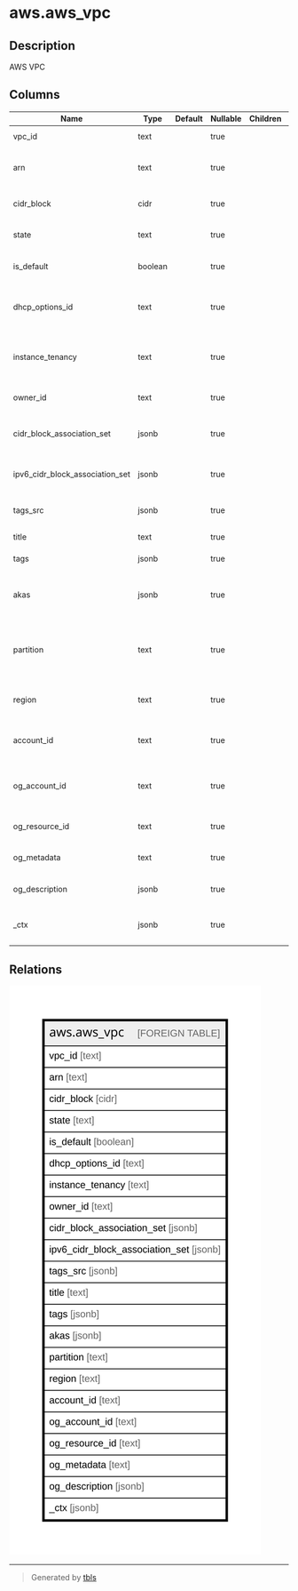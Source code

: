 # aws.aws_vpc

## Description

AWS VPC

## Columns

| Name | Type | Default | Nullable | Children | Parents | Comment |
| ---- | ---- | ------- | -------- | -------- | ------- | ------- |
| vpc_id | text |  | true |  |  | The ID of the VPC. |
| arn | text |  | true |  |  | The Amazon Resource Name (ARN) specifying the vpc. |
| cidr_block | cidr |  | true |  |  | The primary IPv4 CIDR block for the VPC. |
| state | text |  | true |  |  | Contains the current state of the VPC. |
| is_default | boolean |  | true |  |  | Indicates whether the VPC is the default VPC. |
| dhcp_options_id | text |  | true |  |  | Contains the ID of the set of DHCP options, associated with the VPC. |
| instance_tenancy | text |  | true |  |  | The allowed tenancy of instances launched into the VPC. |
| owner_id | text |  | true |  |  | Contains ID of the AWS account that owns the VPC. |
| cidr_block_association_set | jsonb |  | true |  |  | Information about the IPv4 CIDR blocks associated with the VPC. |
| ipv6_cidr_block_association_set | jsonb |  | true |  |  | Information about the IPv6 CIDR blocks associated with the VPC. |
| tags_src | jsonb |  | true |  |  | A list of tags that are attached with the VPC. |
| title | text |  | true |  |  | Title of the resource. |
| tags | jsonb |  | true |  |  | A map of tags for the resource. |
| akas | jsonb |  | true |  |  | Array of globally unique identifier strings (also known as) for the resource. |
| partition | text |  | true |  |  | The AWS partition in which the resource is located (aws, aws-cn, or aws-us-gov). |
| region | text |  | true |  |  | The AWS Region in which the resource is located. |
| account_id | text |  | true |  |  | The AWS Account ID in which the resource is located. |
| og_account_id | text |  | true |  |  | The Platform Account ID in which the resource is located. |
| og_resource_id | text |  | true |  |  | The unique ID of the resource in opengovernance. |
| og_metadata | text |  | true |  |  | Platform Metadata of the AWS resource. |
| og_description | jsonb |  | true |  |  | The full model description of the resource |
| _ctx | jsonb |  | true |  |  | Steampipe context in JSON form, e.g. connection_name. |

## Relations

![er](aws.aws_vpc.svg)

---

> Generated by [tbls](https://github.com/k1LoW/tbls)
